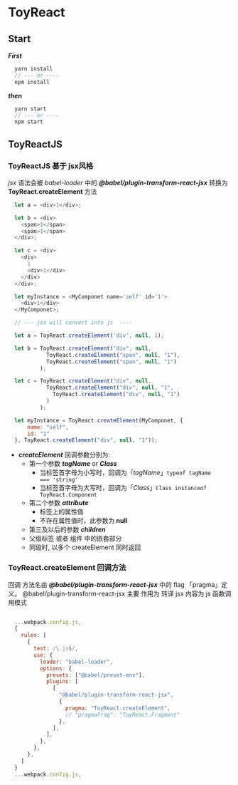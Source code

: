 # ToyReact

## Start

___First___
```javascript
  yarn install
  // --- or ----
  npm install
```

___then___

```javascript
  yarn start
  // --- or ----
  npm start
```

## ToyReactJS

### ToyReactJS 基于 jsx风格

_jsx_ 语法会被 _babel-loader_ 中的 ___@babel/plugin-transform-react-jsx___ 转换为 __ToyReact.createElement__ 方法
```javascript
  let a = <div>1</div>;

  let b = <div>
    <span>1</span>
    <span>1</span>
  </div>;

  let c = <div>
    <div>
      1
      <div>1</div>
    </div>
  </div>;

  let myInstance = <MyComponet name='self' id='1'>
    <div>1</div>
  </MyComponet>;

  // --- jsx will convert into js  ----

  let a = ToyReact.createElement('div', null, 1);

  let b = ToyReact.createElement("div", null,
            ToyReact.createElement("span", null, "1"),
            ToyReact.createElement("span", null, "1")
          );

  let c = ToyReact.createElement("div", null,
            ToyReact.createElement("div", null, "1",
              ToyReact.createElement("div", null, "1")
            )
          );

  let myInstance = ToyReact.createElement(MyComponet, {
      name: "self",
      id: "1"
  }, ToyReact.createElement("div", null, "1"));
```
* ___createElement___ 回调参数分别为:
  * 第一个参数 ___tagName___ or ___Class___
    * 当标签首字母为小写时，回调为「_tagName_」<code>typeof tagName === 'string'</code>
    * 当标签首字母为大写时，回调为「_Class_」<code>Class instanceof ToyReact.Component</code>
  * 第二个参数 ___attribute___
    *  标签上的属性值
    *  不存在属性值时，此参数为 __null__
  *  第三及以后的参数 ___children___
    * 父级标签 或者 组件 中的嵌套部分
    * 同级时, 以多个 createElement 同时返回

### ToyReact.createElement 回调方法
回调 方法名由 ___@babel/plugin-transform-react-jsx___ 中的 flag 「pragma」定义。
@babel/plugin-transform-react-jsx 主要 作用为 转译 jsx 内容为 js 函数调用模式
```javascript

  ...webpack.config.js,
  {
    rules: [
      {
        test: /\.js$/,
        use: {
          loader: "babel-loader",
          options: {
            presets: ["@babel/preset-env"],
            plugins: [
              [
                "@babel/plugin-transform-react-jsx",
                {
                  pragma: "ToyReact.createElement",
                  // "pragmaFrag": "ToyReact.Fragment"
                },
              ],
            ],
          },
        },
      },
    ]
  }
  ...webpack.config.js,
```
